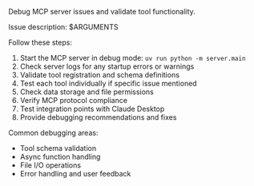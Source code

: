 Debug MCP server issues and validate tool functionality.

Issue description: $ARGUMENTS

Follow these steps:

1. Start the MCP server in debug mode: `uv run python -m server.main`
2. Check server logs for any startup errors or warnings
3. Validate tool registration and schema definitions
4. Test each tool individually if specific issue mentioned
5. Check data storage and file permissions
6. Verify MCP protocol compliance
7. Test integration points with Claude Desktop
8. Provide debugging recommendations and fixes

Common debugging areas:
- Tool schema validation
- Async function handling
- File I/O operations
- Error handling and user feedback